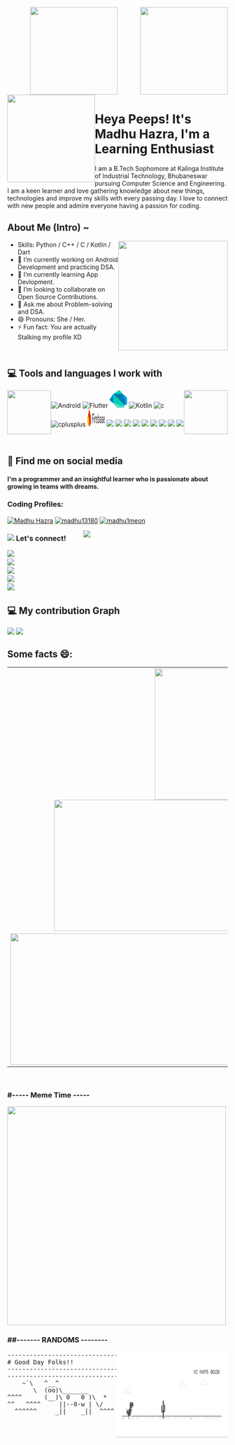 <!-- ------------------------------------------------------------------------------------------------------------------------------- -->

<p align="center">
   <a>
   <img height="0" width="0" src="">
        <img align="center" height="200" width="200"src="https://media.tenor.com/0WkmuOC_W00AAAAi/waving-pikachu.gif"/>
      <img align="right"  height="200" width="200"src="https://media.tenor.com/A15H8E1VUh8AAAAC/github-cat.gif"/>
      <img align="left"  height="200" width="200"src="https://media.tenor.com/A15H8E1VUh8AAAAC/github-cat.gif"/>
   <!-- <img align="center" height="150" width="150"src="https://media.tenor.com/images/7db4eaa3e47272c8e58ee018fc390b7d/tenor.gif"/> -->
   <img height="0" width="0" src="">
   </a>
</p>
<h1>  Heya Peeps! It's Madhu Hazra, I'm a Learning Enthusiast</h1>
 
   I am a B.Tech Sophomore at Kalinga Institute of Industrial Technology, Bhubaneswar pursuing Computer Science and Engineering. I am a keen learner and love gathering knowledge about new things, technologies and improve my skills with every passing day. I love to connect with new people and admire everyone having a passion for coding.
  
   ## About Me (Intro) ~
   
   <p align="center">
  <p align="left">
   <a>
 <img align='right' height="250" width="250" src='https://media.tenor.com/Z5ZrV0SFlGIAAAAC/cute-cat.gif'>

   -  Skills: Python / C++ / C / Kotlin / Dart 
   - 🔭 I’m currently working on Android Development and practicing DSA. 
   - 🌱 I’m currently learning App Devlopment.
   - 👯 I’m looking to collaborate on Open Source Contributions. 
   - 💬 Ask me about Problem-solving and DSA. 
   - 😄 Pronouns: She / Her. 
   - ⚡ Fun fact: You are actually Stalking my profile XD

<br>

## 💻 Tools and languages I work with
<img align="left" height="100" width="100" src="https://media.tenor.com/images/7db4eaa3e47272c8e58ee018fc390b7d/tenor.gif" width="230"/>
<img align="right" height="100" width="100" src="https://media.tenor.com/images/7db4eaa3e47272c8e58ee018fc390b7d/tenor.gif" width="230" />
<div align items="right">
  <img src="https://raw.githubusercontent.com/gilbarbara/logos/master/logos/android-icon.svg" alt="Android" width="40" height="40"/> <img 
src="https://raw.githubusercontent.com/gilbarbara/logos/master/logos/flutter.svg" alt="Flutter" width="40" height="40"/> <img 
src="https://raw.githubusercontent.com/gilbarbara/logos/master/logos/dart.svg" alt="Dart" width="40" height="40"/> <img 
src="https://raw.githubusercontent.com/gilbarbara/logos/master/logos/kotlin.svg" alt="Kotlin" width="36" height="36"/>  <img src="https://cdn.iconscout.com/icon/free/png-512/c-programming-569564.png" alt="c" width="40" height="40"/> <img src="https://upload.wikimedia.org/wikipedia/commons/1/18/ISO_C%2B%2B_Logo.svg" alt="cplusplus" width="40" height="40"/> <img 
  src="https://raw.githubusercontent.com/gilbarbara/logos/master/logos/firebase.svg" alt="Firebase" width="40" height="40"/> 
   <img src="https://img.icons8.com/color/48/000000/python.png"/>
   <img src="https://img.icons8.com/color/48/000000/c-programming.png"/>
   <img src="https://img.icons8.com/color/48/000000/c-plus-plus-logo.png"/>
   <img src="https://img.icons8.com/color/48/000000/html-5.png"/>
   <img src="https://img.icons8.com/color/48/000000/css3.png"/>
   
   <img src="https://img.icons8.com/color/48/000000/visual-studio-code-2019.png"/>
   
   <img src="https://img.icons8.com/color/48/000000/git.png"/>
   <img src="https://img.icons8.com/ios-filled/50/000000/github.png"/>
   <img src="https://img.icons8.com/ios-filled/50/000000/console.png"/>
  
</div>
<br>
<br>
   
   ## 📲 Find me on social media 
 #### I'm a programmer and an insightful learner who is passionate about growing in teams with dreams.
 
 <h3 align="left">Coding Profiles:</h3>
<p align="left">
<a href="https://www.linkedin.com/in/madhu-h-98592b252" target="blank"><img align="center" src="https://raw.githubusercontent.com/rahuldkjain/github-profile-readme-generator/master/src/images/icons/Social/linked-in-alt.svg" alt="Madhu Hazra" height="30" width="40" /></a>
<a href="https://leetcode.com/madhu13180/" target="blank"><img align="center" src="https://raw.githubusercontent.com/rahuldkjain/github-profile-readme-generator/master/src/images/icons/Social/leet-code.svg" alt="madhu13180" height="30" width="40" /></a>
<a href="https://auth.geeksforgeeks.org/user/madhu1meon" target="blank"><img align="center" src="https://raw.githubusercontent.com/rahuldkjain/github-profile-readme-generator/master/src/images/icons/Social/geeks-for-geeks.svg" alt="madhu1meon" height="30" width="40" /></a>
</p>
 
 <img align='right' src="https://media.tenor.com/LSDeBe2JAfoAAAAC/cat-coding.gif" width="330">
   <!--<img align='right' src="https://media.tenor.com/LSDeBe2JAfoAAAAC/cat-coding.gif" width="330"> -->
<h3 align="left"><img src="https://github.com/rajput2107/rajput2107/blob/master/Assets/Handshake.gif" height="50px" /> Let's connect!  </p></h3>
<p align="left">

 

<p align="left">
   <!-- ---------------------------------------------------------------- -->
    <a target="_blank"href="https://github.com/madhu73738"><img src="https://img.shields.io/badge/GitHub-black.svg?&style=for-the-badge&logo=github&logoColor=white" /></a>&nbsp;&nbsp;&nbsp;&nbsp;<br/>
   <a href="https://twitter.com/MadhuHazra8"><img src="https://img.shields.io/badge/-TWITTER-1ca0f1?&style=for-the-badge&logo=twitter&logoColor=white"/></a>&nbsp;&nbsp;&nbsp;&nbsp;<br/>
   <a target="_blank"href="https://www.linkedin.com/in/madhu-h-98592b252"><img src="https://img.shields.io/badge/linkedin-%230077B5.svg?&style=for-the-badge&logo=linkedin&logoColor=white" /></a>&nbsp;&nbsp;&nbsp;&nbsp;<br/>
   <a target="_blank"href="https://www.facebook.com/profile.php?id=100082508066870"><img src="https://img.shields.io/badge/-FACEBOOK-0066ff?&style=for-the-badge&logo=facebook&logoColor=white" /></a>&nbsp;&nbsp;&nbsp;&nbsp;<br/>
    <a target="_blank"href="https://www.instagram.com/honey_dew1224/"><img src="https://img.shields.io/badge/-INSTAGRAM-cc0099?&style=for-the-badge&logo=instagram&logoColor=white" /></a>&nbsp;&nbsp;&nbsp;&nbsp;<br/>
    
   <!-- ---------------------------------------------------------------- -->
</p>

## 💻 My contribution Graph
![](https://github-profile-summary-cards.vercel.app/api/cards/profile-details?username=madhu73738&theme=vue)
   ![](https://activity-graph.herokuapp.com/graph?username=madhu73738&theme=dracula&hide_border=true&area=true)
 
## Some facts 😄:

<table>
   <tr>
      <td>
         <img  height="300" width="270" src="https://spotify-github-profile.vercel.app/api/view?uid=31hzibx275tnfirfgpw4h4n7giyy&cover_image=true&theme=default&show_offline=false&background_color=121212&interchange=false" align="right"/>
         <img height="300" width="500" src="https://github-readme-stats.vercel.app/api/top-langs/?username=madhu73738&theme=dark" align="right"/> 
<!--        <img height="300" width="300" src="https://github-readme-stats.vercel.app/api?username=madhu73738&show_icons=true&theme=gotham" />
      </td>
      <td rowspan=2>
          </td> -->
      </td>
   </tr>
   <!--    <tr>
         <td><img src="https://github-readme-stats.vercel.app/api?username=madhu73738&show_icons=true&theme=gotham" /></td> -->
      <td><img height="300" width="600" src="https://github-readme-stats.vercel.app/api?username=madhu73738&count_private=true&theme=dark&show_icons=true" align="center"/></td>
   </tr>
</table>
<br/>






### #----- Meme Time ----- 
<img align="center" height="500" width="500" src="https://ih1.redbubble.net/image.1922940985.3626/aps,504x498,medium,transparent-pad,600x600,f8f8f8.jpg"/>



### ##------- RANDOMS --------

<img align="right" height="200" width="0" src="https://ih1.redbubble.net/image.1938009418.3391/poster,504x498,f8f8f8-pad,600x600,f8f8f8.u1.jpg" width="930"/>




<!--
<p align="right"> <img src="https://komarev.com/ghpvc/?username=madhu73738" alt="madhu73738" /> </p>-->


<table>
 <!-- <tr>
    <td><h3>You are Visitor No.: </h3></td>
    <td><img src="https://profile-counter.glitch.me/madhu73738/count.svg" alt="vistor count" height="45" /></td>
  </tr> -->
 <img align="right" alt="GIF" src="https://raw.githubusercontent.com/ayushsoni1010/ayushsoni1010/main/dino.gif" width="50.5%" height="197" > 
 <pre>
----------------------------------------
<span># Good Day Folks!!</span>
----------------------------------------
----------------------------------------
    ~`\   ^__^
       \  (oo)\_______
^^^^      (__)\ 0   0 )\  *
^^   ^^^^     ||--0-w | \/    ^^^^ 
  ^^^^^^     _||    _||  ^^^^
  
</pre>
</table>
<!-- adding goru(cow)(handmade cow)-->






